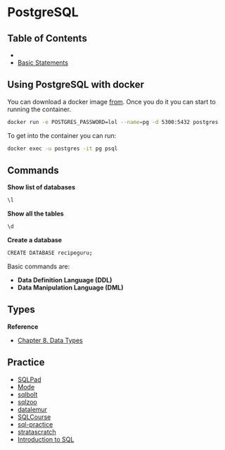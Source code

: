 # PostgreSQL

## Table of Contents
  * 
  * [Basic Statements](#basic-statements)

## Using PostgreSQL with docker
You can download a docker image [from](https://hub.docker.com/_/postgres/). Once you do it you can start to running the container.
```bash
docker run -e POSTGRES_PASSWORD=lol --name=pg -d 5300:5432 postgres
```
To get into the container you can run:
```bash
docker exec -u postgres -it pg psql
```
## Commands
**Show list of databases**
```bash
\l
```
**Show all the tables**
```bash
\d
```
**Create a database**
```bash
CREATE DATABASE recipeguru;
```

Basic commands are:
  * **Data Definition Language (DDL)**
  * **Data Manipulation Language (DML)**


## Types
**Reference**
* [Chapter 8. Data Types](https://www.postgresql.org/docs/current/datatype.html)

## Practice
* [SQLPad](https://sqlpad.io/)
* [Mode](https://mode.com/sql-tutorial/sql-in-mode)
* [sqlbolt](https://sqlbolt.com/lesson/introduction)
* [sqlzoo](https://www.sqlzoo.net/wiki/SQL_Tutorial)
* [datalemur](https://datalemur.com/)
* [SQLCourse](https://www.sqlcourse.com/)
* [sql-practice](https://www.sql-practice.com/)
* [stratascratch](https://platform.stratascratch.com/coding?code_type=1)
* [Introduction to SQL](https://livesql.oracle.com/ords/livesql/file/tutorial_D39T3OXOCOQ3WK9EWZ5JTJA.html)
